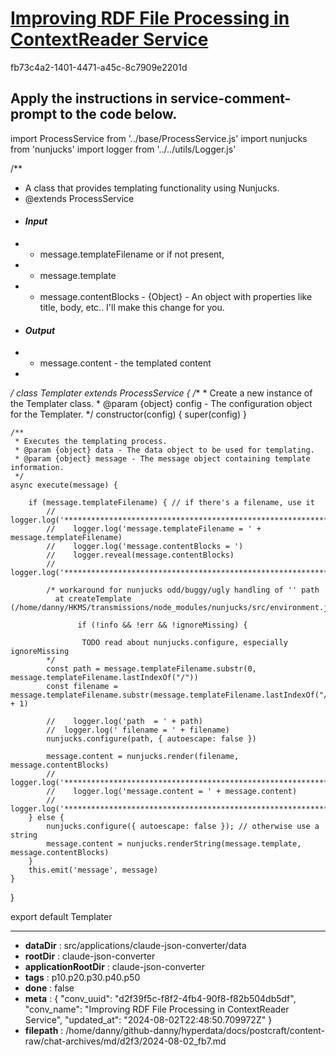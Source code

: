 # [Improving RDF File Processing in ContextReader Service](https://claude.ai/chat/d2f39f5c-f8f2-4fb4-90f8-f82b504db5df)

fb73c4a2-1401-4471-a45c-8c7909e2201d

Apply the instructions in service-comment-prompt to the code below.
---
import ProcessService from '../base/ProcessService.js'
import nunjucks from 'nunjucks'
import logger from '../../utils/Logger.js'

/**
 * A class that provides templating functionality using Nunjucks.
 * @extends ProcessService
 * #### __*Input*__
 * * message.templateFilename or if not present,
 * * message.template
* * message.contentBlocks - {Object} - An object with properties like title, body, etc.. I'll make this change for you.
 * #### __*Output*__
 * * message.content - the templated content
 * 
 */
class Templater extends ProcessService {
    /**
     * Create a new instance of the Templater class.
     * @param {object} config - The configuration object for the Templater.
     */
    constructor(config) {
        super(config)
    }

    /**
     * Executes the templating process.
     * @param {object} data - The data object to be used for templating.
     * @param {object} message - The message object containing template information.
     */
    async execute(message) {

        if (message.templateFilename) { // if there's a filename, use it
            //    logger.log('*************************************************************')
            //    logger.log('message.templateFilename = ' + message.templateFilename)
            //    logger.log('message.contentBlocks = ')
            //    logger.reveal(message.contentBlocks)
            //    logger.log('*************************************************************')

            /* workaround for nunjucks odd/buggy/ugly handling of '' path 
              at createTemplate (/home/danny/HKMS/transmissions/node_modules/nunjucks/src/environment.js:234:15)

                   if (!info && !err && !ignoreMissing) {

                    TODO read about nunjucks.configure, especially ignoreMissing
            */
            const path = message.templateFilename.substr(0, message.templateFilename.lastIndexOf("/"))
            const filename = message.templateFilename.substr(message.templateFilename.lastIndexOf("/") + 1)

            //    logger.log('path  = ' + path)
            //  logger.log(' filename = ' + filename)
            nunjucks.configure(path, { autoescape: false })

            message.content = nunjucks.render(filename, message.contentBlocks)
            //    logger.log('*************************************************************')
            //    logger.log('message.content = ' + message.content)
            //    logger.log('*************************************************************')
        } else {
            nunjucks.configure({ autoescape: false }); // otherwise use a string
            message.content = nunjucks.renderString(message.template, message.contentBlocks)
        }
        this.emit('message', message)
    }
}

export default Templater

---

* **dataDir** : src/applications/claude-json-converter/data
* **rootDir** : claude-json-converter
* **applicationRootDir** : claude-json-converter
* **tags** : p10.p20.p30.p40.p50
* **done** : false
* **meta** : {
  "conv_uuid": "d2f39f5c-f8f2-4fb4-90f8-f82b504db5df",
  "conv_name": "Improving RDF File Processing in ContextReader Service",
  "updated_at": "2024-08-02T22:48:50.709972Z"
}
* **filepath** : /home/danny/github-danny/hyperdata/docs/postcraft/content-raw/chat-archives/md/d2f3/2024-08-02_fb7.md